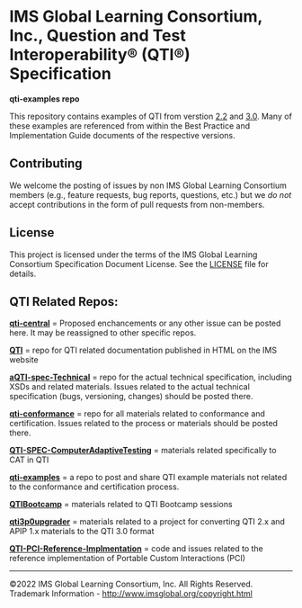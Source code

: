 # IMS Global Learning Consortium, Inc., Question and Test Interoperability&reg; (QTI&reg;) Specification

**qti-examples repo**

This repository contains examples of QTI from verstion [2.2](https://www.imsglobal.org/question/index.html#version2.2) 
and [3.0](https://www.imsglobal.org/question/index.html#version3.0). Many of these examples are referenced from within
the Best Practice and Implementation Guide documents of the respective versions. 

## Contributing
We welcome the posting of issues by non IMS Global Learning Consortium members (e.g., feature 
requests, bug reports, questions, etc.) but we *do not* accept contributions in the form of pull 
requests from non-members. 

## License
This project is licensed under the terms of the IMS Global Learning Consortium Specification Document 
License. See the [LICENSE](./LICENSE.md) file for details.

## QTI Related Repos:

[**qti-central**](https://github.com/IMSGlobal/qti-central) = Proposed enchancements or any other issue can be posted here. It may be reassigned to other specific repos.

[**QTI**](https://github.com/IMSGlobal/QTI) = repo for QTI related documentation published in HTML on the IMS website

[**aQTI-spec-Technical**](https://github.com/IMSGlobal/aQTI-spec-Technical) = repo for the actual technical specification, including XSDs and related materials. Issues related to the actual technical specification (bugs, versioning, changes) should be posted there.

[**qti-conformance**](https://github.com/IMSGlobal/qti-conformance) = repo for all materials related to conformance and certification. Issues related to the process or materials should be posted there.

[**QTI-SPEC-ComputerAdaptiveTesting**](https://github.com/IMSGlobal/QTI-SPEC-ComputerAdaptiveTesting) = materials related specifically to CAT in QTI

[**qti-examples**](https://github.com/IMSGlobal/qti-examples) = a repo to post and share QTI example materials not related to the conformance and certification process.
  
[**QTIBootcamp**](https://github.com/IMSGlobal/QTIBootcamp) = materials related to QTI Bootcamp sessions

[**qti3p0upgrader**](https://github.com/IMSGlobal/qti3p0upgrader) = materials related to a project for converting QTI 2.x and APIP 1.x materials to the QTI 3.0 format

[**QTI-PCI-Reference-Implmentation**](https://github.com/IMSGlobal/QTI-PCI-Reference-Implementation) = code and issues related to the reference implementation of Portable Custom Interactions (PCI)

-----

©2022 IMS Global Learning Consortium, Inc. All Rights Reserved.
Trademark Information - http://www.imsglobal.org/copyright.html
